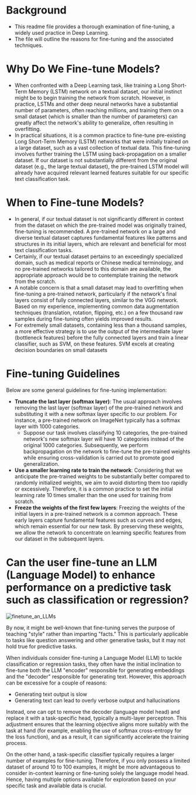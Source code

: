 # Background 


- This readme file provides a thorough examination of fine-tuning, a widely used practice in Deep Learning.
- The file will outline the reasons for fine-tuning and the associated techniques.

# Why Do We Fine-tune Models?
- When confronted with a Deep Learning task, like training a Long Short-Term Memory (LSTM) network on a textual dataset, our initial instinct might be to begin training the network from scratch. However, in practice, LSTMs and other deep neural networks have a substantial number of parameters, often reaching millions, and training them on a small dataset (which is smaller than the number of parameters) can greatly affect the network's ability to generalize, often resulting in overfitting.
- In practical situations, it is a common practice to fine-tune pre-existing Long Short-Term Memory (LSTM) networks that were initially trained on a large dataset, such as a vast collection of textual data. This fine-tuning involves further training the LSTM using back-propagation on a smaller dataset. If our dataset is not substantially different from the original dataset (e.g., the large textual dataset), the pre-trained LSTM model will already have acquired relevant learned features suitable for our specific text classification task.

# When to Fine-tune Models?

- In general, if our textual dataset is not significantly different in context from the dataset on which the pre-trained model was originally trained, fine-tuning is recommended. A pre-trained network on a large and diverse textual dataset captures fundamental features like patterns and structures in its initial layers, which are relevant and beneficial for most text classification tasks.
- Certainly, if our textual dataset pertains to an exceedingly specialized domain, such as medical reports or Chinese medical terminology, and no pre-trained networks tailored to this domain are available, the appropriate approach would be to contemplate training the network from the scratch.
- A notable concern is that a small dataset may lead to overfitting when fine-tuning a pre-trained network, particularly if the network's final layers consist of fully connected layers, similar to the VGG network. Based on my experience, implementing common data augmentation techniques (translation, rotation, flipping, etc.) on a few thousand raw samples during fine-tuning often yields improved results.
- For extremely small datasets, containing less than a thousand samples, a more effective strategy is to use the output of the intermediate layer (bottleneck features) before the fully connected layers and train a linear classifier, such as SVM, on these features. SVM excels at creating decision boundaries on small datasets

# Fine-tuning Guidelines

Below are some general guidelines for fine-tuning implementation:
- **Truncate the last layer (softmax layer)**: 
The usual approach involves removing the last layer (softmax layer) of the pre-trained network and substituting it with a new softmax layer specific to our problem. For instance, a pre-trained network on ImageNet typically has a softmax layer with 1000 categories.
    - Suppose our task involves classifying 10 categories, the pre-trained network's new softmax layer will have 10 categories instead of the original 1000 categories. Subsequently, we perform backpropagation on the network to fine-tune the pre-trained weights while ensuring cross-validation is carried out to promote good generalization.
- **Use a smaller learning rate to train the network**: Considering that we anticipate the pre-trained weights to be substantially better compared to randomly initialized weights, we aim to avoid distorting them too rapidly or excessively. Therefore, it is a common practice to set the initial learning rate 10 times smaller than the one used for training from scratch.
- **Freeze the weights of the first few layers**: Freezing the weights of the initial layers in a pre-trained network is a common approach. These early layers capture fundamental features such as curves and edges, which remain essential for our new task. By preserving these weights, we allow the network to concentrate on learning specific features from our dataset in the subsequent layers.

# Can the user fine-tune an LLM (Language Model) to enhance performance on a predictive task such as classification or regression?

![finetune_an_LLMs](https://github.com/ghimiresunil/LLM-PowerHouse-A-Curated-Guide-for-Large-Language-Models-with-Custom-Training-and-Inferencing/assets/40186859/a7babace-c277-49a7-8915-41c238f106ed)

By now, it might be well-known that fine-tuning serves the purpose of teaching "style" rather than imparting "facts." This is particularly applicable to tasks like question answering and other generative tasks, but it may not hold true for predictive tasks.

When individuals consider fine-tuning a Language Model (LLM) to tackle classification or regression tasks, they often have the initial inclination to fine-tune both the LLM "encoder" responsible for generating embeddings and the "decoder" responsible for generating text. However, this approach can be excessive for a couple of reasons:

- Generating text output is slow
- Generating text can lead to overly verbose output and hallucinations

Instead, one can opt to remove the decoder (language model head) and replace it with a task-specific head, typically a multi-layer perceptron. This adjustment ensures that the learning objective aligns more suitably with the task at hand (for example, enabling the use of softmax cross-entropy for the loss function), and as a result, it can significantly accelerate the training process.

On the other hand, a task-specific classifier typically requires a larger number of examples for fine-tuning. Therefore, if you only possess a limited dataset of around 10 to 100 examples, it might be more advantageous to consider in-context learning or fine-tuning solely the language model head. Hence, having multiple options available for exploration based on your specific task and available data is crucial.
